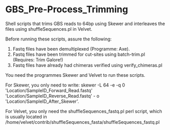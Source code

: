 # GBS_Pre-Process_Trimming

Shell scripts that trims GBS reads to 64bp using Skewer and interleaves the files using shuffleSequences.pl in Velvet. 

Before running these scripts, assure the following:
1. Fastq files have been demultiplexed (Programme: Axe).
2. Fastq files have been trimmed for cut-sites using batch-trim.pl (Requires: Trim Galore!)
3. Fastq files have already had chimeras verified using verify_chimeras.pl 

You need the programmes Skewer and Velvet to run these scripts. 

For Skewer, you only need to write:
skewer -L 64 -e -q 0 'Location/SampleID_Forward_Read.fastq' 'Location/SampleID_Reverse_Read.fastq' - o 'Location/SampleID_After_Skewer'.

For Velvet, you only need the shuffleSequences_fastq.pl perl script, which is usually located in /home/velvet/contrib/shuffleSequences_fasta/shuffleSequences_fastq.pl
